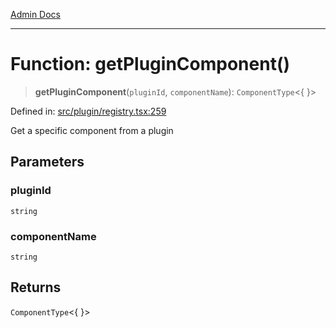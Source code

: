 [Admin Docs](/)

***

# Function: getPluginComponent()

> **getPluginComponent**(`pluginId`, `componentName`): `ComponentType`\<\{ \}\>

Defined in: [src/plugin/registry.tsx:259](https://github.com/PalisadoesFoundation/talawa-admin/blob/main/src/plugin/registry.tsx#L259)

Get a specific component from a plugin

## Parameters

### pluginId

`string`

### componentName

`string`

## Returns

`ComponentType`\<\{ \}\>
